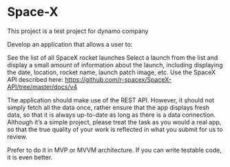 # Space-X
This project is a test project for dynamo company

Develop an application that allows a user to:

See the list of all SpaceX rocket launches
Select a launch from the list and display a small amount of information about the launch, including displaying the date, location, rocket name, launch patch image, etc.
Use the SpaceX API described here: https://github.com/r-spacex/SpaceX-API/tree/master/docs/v4

The application should make use of the REST API. However, it should not simply fetch all the data once, rather ensure that the app displays fresh data, so that it is always up-to-date as long as there is a data connection. Although it’s a simple project, please treat the task as you would a real app, so that the true quality of your work is reflected in what you submit for us to review.

Prefer to do it in MVP or MVVM architecture. If you can write testable code, it is even better.
